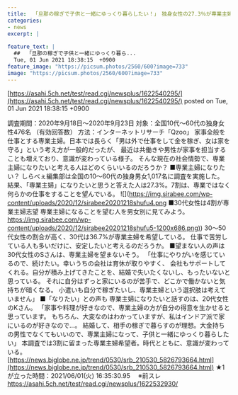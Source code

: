 ```yaml
---
title:  「旦那の稼ぎで子供と一緒にゆっくり暮らしたい！」　独身女性の27.3％が専業主婦を希望 ★2  
categories:
- news
excerpt: |
  
feature_text: |
  ##  「旦那の稼ぎで子供と一緒にゆっくり暮ら...
  Tue, 01 Jun 2021 18:38:15  +0900
feature_image: "https://picsum.photos/2560/600?image=733"
image: "https://picsum.photos/2560/600?image=733"
---
```


[https://asahi.5ch.net/test/read.cgi/newsplus/1622540295/](https://asahi.5ch.net/test/read.cgi/newsplus/1622540295/)
posted on Tue, 01 Jun 2021 18:38:15  +0900

<!--more-->

調査期間：2020年9月18日〜2020年9月23日 対象：全国10代〜60代の独身女性476名 （有効回答数） 方法：インターネットリサーチ「Qzoo」 家事全般を仕事とする専業主婦。日本では長らく「男は外で仕事をして金を稼ぎ、女は家を守る」という考え方が一般的だったが、 最近は共働きや男性が家事を担当することも増えており、意識が変わっている様子。 そんな現在の社会情勢で、専業主婦になりたいと考える人はどのくらいいるのだろうか？ ■専業主婦になりたい？ しらべぇ編集部は全国の10〜60代の独身男女1,017名に調査を実施した。 結果、「専業主婦」になりたいと思うと答えた人は27.3%。7割は、専業ではなく何らかの仕事をすることを望んでいる。 ![](https://img.sirabee.com/wp-content/uploads/2020/12/sirabee20201218shufu4.png ■30代女性は4割が専業主婦志望 専業主婦になることを望む人を男女別に見てみよう。 [https://img.sirabee.com/wp-content/uploads/2020/12/sirabee20201218shufu5-1200x686.png)](https://img.sirabee.com/wp-content/uploads/2020/12/sirabee20201218shufu5-1200x686.png)) 30〜50代女性の割合が高く、30代は36.7%が専業主婦を希望している。 仕事で苦労している人も多いだけに、安定したいと考えるのだろうか。 ■望まない人の声は 30代女性のSさんは、専業主婦を望まないそう。 「仕事にやりがいを感じているので、続けたい。幸いうちの会社は育休が取りやすく、 会社もサポートしてくれる。自分が積み上げてきたことを、結婚で失いたくないし、もったいないと思っている。 それに自分はずっと家にいるのが苦手で、どこかで働かないと気持ちが暗くなる。 小遣いも自分で稼ぎたいし、専業主婦という選択肢は考えていません」 ■「なりたい」との声も 専業主婦になりたいと話すのは、20代女性のKさん。 「家事や料理が好きなので、専業主婦の方が自分の得意を生かせると思っています。 もちろん、大変なのはわかっていますが、私はインドア派で家にいるのが好きなので…。 結婚して、相手の稼ぎで暮らすのが理想。大金持ちの男性でなくてもいいので、専業主婦になって、子供と一緒にゆっくり暮らしたい」 本調査では3割に留まった専業主婦希望者。時代とともに、意識が変わっている。 [https://news.biglobe.ne.jp/trend/0530/srb_210530_5826793664.html](https://news.biglobe.ne.jp/trend/0530/srb_210530_5826793664.html) ★1が立った時間：2021/06/01(火) 16:35:30.95　 ※前スレ https://asahi.5ch.net/test/read.cgi/newsplus/1622532930/

